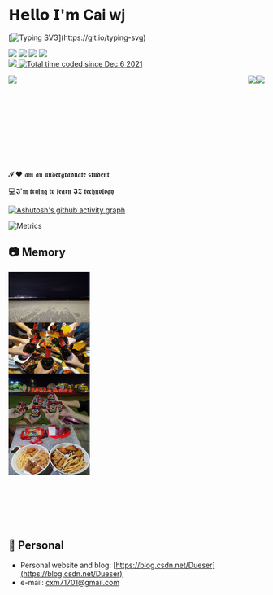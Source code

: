 # 𝗛𝗲𝗹𝗹𝗼 𝗜'𝗺 Cai wj

[![Typing SVG](https://readme-typing-svg.herokuapp.com?color=E4E4E4&lines=Live+well+and+meet+slowly.)](https://git.io/typing-svg)

[![](https://img.shields.io/badge/-@hexWars-%23181717?style=flat-square&logo=github)](https://github.com/hexWars)
[![](https://img.shields.io/badge/-@hexWars-%23000000?style=flat-square&logo=gitee)](https://gitee.com/hex-cxm)
[![](https://img.shields.io/badge/-@hexWars-%23000000?style=flat-square&logo=leetcode)](https://leetcode-cn.com/u/hexWars/)
[![](https://img.shields.io/badge/-@Dueser-%23000000?style=flat-square&logo=codeforces)](https://codeforces.com/profile/Dueser)
<br>
<a href="https://github.com/hexWars?tab=repositories">
   <img src="https://badges.pufler.dev/repos/hexWars?style=flat-square&color=black&logo=github">
</a>
<a href="https://wakatime.com/@05a07c08-5f73-4506-8c28-410e368c2294">
  <img src="https://wakatime.com/badge/user/05a07c08-5f73-4506-8c28-410e368c2294.svg?style=flat-square" alt="Total time coded since Dec 6 2021" >
</a>

<img align='left' src="https://stats.justsong.cn/api/leetcode?username=hexwars&cn=true&theme=dark" width="300px">

<img align='right' src="https://github-readme-stats.vercel.app/api?username=hexWars&show_icons=true&theme=tokyonight">

<img align='right' src="https://github-readme-streak-stats.herokuapp.com?user=hexWars&theme=tokyonight">



&nbsp;

&nbsp;

&nbsp;

&nbsp;

&nbsp;

&nbsp;




𝓘 ❤️ 𝖆𝖒 𝖆𝖓 𝖚𝖓𝖉𝖊𝖗𝖌𝖗𝖆𝖉𝖚𝖆𝖙𝖊 𝖘𝖙𝖚𝖉𝖊𝖓𝖙

:computer:𝕴'𝖒 𝖙𝖗𝖞𝖎𝖓𝖌 𝖙𝖔 𝖑𝖊𝖆𝖗𝖓 𝕴𝕿 𝖙𝖊𝖈𝖍𝖓𝖔𝖑𝖔𝖌𝖞



[![Ashutosh's github activity graph](https://activity-graph.herokuapp.com/graph?username=hexWars&theme=react-dark)](https://github.com/ashutosh00710/github-readme-activity-graph)

![Metrics](https://metrics.lecoq.io/hexWars?template=classic&base.indepth=false&base.hireable=false&config.timezone=Asia%2FShanghai)

## 📷 Memory

<div style="display: inline-block;">
    <div>
		<img align='left' src="61.jpg" width=160px height=100px>
    </div>
    <div>
        <img align='left' src="53.jpg" width=160px height=100px>
    </div>
    <div>
        <img align='left' src="61-2.jpg" width=160px height=100px>
    </div>
    <div>
        <img align='left' src="61-3.jpg" width=160px height=100px>
    </div>
</div>

<br>

&nbsp;

&nbsp;

&nbsp;

## 📜 Personal

- Personal website and blog: [https://blog.csdn.net/Dueser](https://blog.csdn.net/Dueser)
- e-mail: cxm71701@gmail.com











